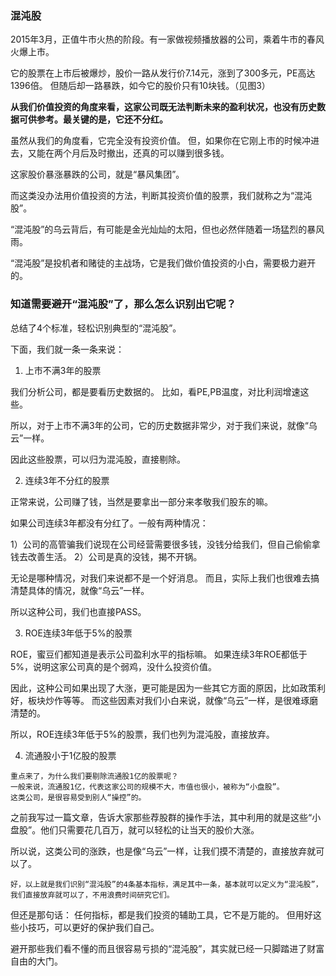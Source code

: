 ### 混沌股

2015年3月，正值牛市火热的阶段。有一家做视频播放器的公司，乘着牛市的春风火爆上市。

它的股票在上市后被爆炒，股价一路从发行价7.14元，涨到了300多元，PE高达1396倍。
但随后却一路暴跌，如今它的股价只有10块钱。（见图3）

**从我们价值投资的角度来看，这家公司既无法判断未来的盈利状况，也没有历史数据可供参考。最关键的是，它还不分红。**

虽然从我们的角度看，它完全没有投资价值。
但，如果你在它刚上市的时候冲进去，又能在两个月后及时撤出，还真的可以赚到很多钱。

这家股价暴涨暴跌的公司，就是“暴风集团”。

而这类没办法用价值投资的方法，判断其投资价值的股票，我们就称之为“混沌股”。

“混沌股”的乌云背后，有可能是金光灿灿的太阳，但也必然伴随着一场猛烈的暴风雨。

“混沌股”是投机者和赌徒的主战场，它是我们做价值投资的小白，需要极力避开的。


### 知道需要避开“混沌股”了，那么怎么识别出它呢？

总结了4个标准，轻松识别典型的“混沌股”。

下面，我们就一条一条来说：

1.	上市不满3年的股票

我们分析公司，都是要看历史数据的。
比如，看PE,PB温度，对比利润增速这些。

所以，对于上市不满3年的公司，它的历史数据非常少，对于我们来说，就像“乌云”一样。

因此这些股票，可以归为混沌股，直接剔除。

2.	连续3年不分红的股票

正常来说，公司赚了钱，当然是要拿出一部分来孝敬我们股东的嘛。

如果公司连续3年都没有分红了。一般有两种情况：

1）公司的高管骗我们说现在公司经营需要很多钱，没钱分给我们，但自己偷偷拿钱去改善生活。
2）公司是真的没钱，揭不开锅。

无论是哪种情况，对我们来说都不是一个好消息。
而且，实际上我们也很难去搞清楚具体的情况，就像“乌云”一样。

所以这种公司，我们也直接PASS。

3.	ROE连续3年低于5%的股票

ROE，蜜豆们都知道是表示公司盈利水平的指标嘛。
如果连续3年ROE都低于5%，说明这家公司真的是个弱鸡，没什么投资价值。

因此，这种公司如果出现了大涨，更可能是因为一些其它方面的原因，比如政策利好，板块炒作等等。
而这些因素对我们小白来说，就像“乌云”一样，是很难琢磨清楚的。

所以，ROE连续3年低于5%的股票，我们也列为混沌股，直接放弃。

4.	流通股小于1亿股的股票


```
重点来了，为什么我们要剔除流通股1亿的股票呢？
一般来说，流通股1亿，代表这家公司的规模不大，市值也很小，被称为“小盘股”。
这类公司，是很容易受到别人“操控”的。
```

之前我写过一篇文章，告诉大家那些荐股群的操作手法，其中利用的就是这些“小盘股”。他们只需要花几百万，就可以轻松的让当天的股价大涨。

所以说，这类公司的涨跌，也是像“乌云”一样，让我们摸不清楚的，直接放弃就可以了。

```
好，以上就是我们识别“混沌股”的4条基本指标，满足其中一条，基本就可以定义为“混沌股”，我们直接放弃就可以了，不用浪费时间研究它们。
```

但还是那句话：
任何指标，都是我们投资的辅助工具，它不是万能的。
但用好这些小技巧，可以更好的保护我们自己。

避开那些我们看不懂的而且很容易亏损的“混沌股”，其实就已经一只脚踏进了财富自由的大门。